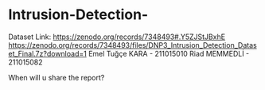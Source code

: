 # Intrusion-Detection-

Dataset Link: https://zenodo.org/records/7348493#.Y5ZJStJBxhE
https://zenodo.org/records/7348493/files/DNP3_Intrusion_Detection_Dataset_Final.7z?download=1
Emel Tuğçe KARA - 211015010
Riad MEMMEDLİ - 211015082

When will u share the report?
